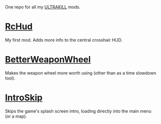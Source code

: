 One repo for all my [ULTRAKILL](http://devilmayquake.com) mods.

# [RcHud](RcHud)
My first mod. Adds more info to the central crosshair HUD.

# [BetterWeaponWheel](BetterWeaponWheel)
Makes the weapon wheel more worth using (other than as a time slowdown tool).

# [IntroSkip](IntroSkip)
Skips the game's splash screen intro, loading directly into the main menu (or a map).
